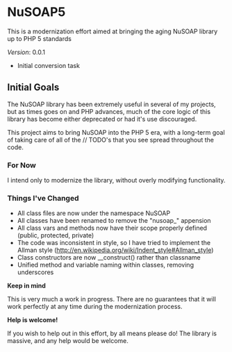 NuSOAP5
=======

This is a modernization effort aimed at bringing the aging NuSOAP library up to PHP 5 standards

*Version*: 0.0.1

 - Initial conversion task

Initial Goals
--------------

The NuSOAP library has been extremely useful in several of my projects, but as times goes on and PHP advances, 
much of the core logic of this library has become either deprecated or had it's use discouraged.

This project aims to bring NuSOAP into the PHP 5 era, with a long-term goal of taking care of all of the
// TODO's that you see spread throughout the code.

### For Now ###

I intend only to modernize the library, without overly modifying functionality.

### Things I've Changed ###

 - All class files are now under the namespace NuSOAP
 - All classes have been renamed to remove the "nusoap_" appension
 - All class vars and methods now have their scope properly defined (public, protected, private)
 - The code was inconsistent in style, so I have tried to implement the Allman style (http://en.wikipedia.org/wiki/Indent_style#Allman_style)
 - Class constructors are now __construct() rather than classname
 - Unified method and variable naming within classes, removing underscores


**Keep in mind**

This is very much a work in progress.  There are no guarantees that it will work perfectly at any time during the 
modernization process.

**Help is welcome!**

If you wish to help out in this effort, by all means please do!  The library is massive, and any help would be welcome.

